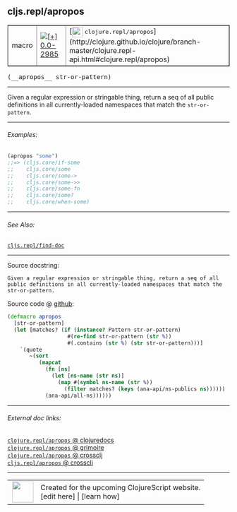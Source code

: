 ## cljs.repl/apropos



 <table border="1">
<tr>
<td>macro</td>
<td><a href="https://github.com/cljsinfo/cljs-api-docs/tree/0.0-2985"><img valign="middle" alt="[+] 0.0-2985" title="Added in 0.0-2985" src="https://img.shields.io/badge/+-0.0--2985-lightgrey.svg"></a> </td>
<td>
[<img height="24px" valign="middle" src="http://i.imgur.com/1GjPKvB.png"> <samp>clojure.repl/apropos</samp>](http://clojure.github.io/clojure/branch-master/clojure.repl-api.html#clojure.repl/apropos)
</td>
</tr>
</table>


 <samp>
(__apropos__ str-or-pattern)<br>
</samp>

---

Given a regular expression or stringable thing, return a seq of all
public definitions in all currently-loaded namespaces that match the
`str-or-pattern`.



---

###### Examples:

```clj
(apropos "some")
;;=> (cljs.core/if-some
;;    cljs.core/some
;;    cljs.core/some->
;;    cljs.core/some->>
;;    cljs.core/some-fn
;;    cljs.core/some?
;;    cljs.core/when-some)
```



---

###### See Also:

[`cljs.repl/find-doc`](../cljs.repl/find-doc.md)<br>

---


Source docstring:

```
Given a regular expression or stringable thing, return a seq of all
public definitions in all currently-loaded namespaces that match the
str-or-pattern.
```


Source code @ [github](https://github.com/clojure/clojurescript/blob/r3153/src/clj/cljs/repl.clj#L1135-L1150):

```clj
(defmacro apropos
  [str-or-pattern]
  (let [matches? (if (instance? Pattern str-or-pattern)
                   #(re-find str-or-pattern (str %))
                   #(.contains (str %) (str str-or-pattern)))]
    `(quote
       ~(sort
          (mapcat
            (fn [ns]
              (let [ns-name (str ns)]
                (map #(symbol ns-name (str %))
                  (filter matches? (keys (ana-api/ns-publics ns))))))
            (ana-api/all-ns))))))
```

<!--
Repo - tag - source tree - lines:

 <pre>
clojurescript @ r3153
└── src
    └── clj
        └── cljs
            └── <ins>[repl.clj:1135-1150](https://github.com/clojure/clojurescript/blob/r3153/src/clj/cljs/repl.clj#L1135-L1150)</ins>
</pre>

-->

---



###### External doc links:

[`clojure.repl/apropos` @ clojuredocs](http://clojuredocs.org/clojure.repl/apropos)<br>
[`clojure.repl/apropos` @ grimoire](http://conj.io/store/v1/org.clojure/clojure/1.7.0-beta3/clj/clojure.repl/apropos/)<br>
[`clojure.repl/apropos` @ crossclj](http://crossclj.info/fun/clojure.repl/apropos.html)<br>
[`cljs.repl/apropos` @ crossclj](http://crossclj.info/fun/cljs.repl/apropos.html)<br>

---

 <table>
<tr><td>
<img valign="middle" align="right" width="48px" src="http://i.imgur.com/Hi20huC.png">
</td><td>
Created for the upcoming ClojureScript website.<br>
[edit here] | [learn how]
</td></tr></table>

[edit here]:https://github.com/cljsinfo/cljs-api-docs/blob/master/cljsdoc/cljs.repl/apropos.cljsdoc
[learn how]:https://github.com/cljsinfo/cljs-api-docs/wiki/cljsdoc-files

<!--

This information was too distracting to show to readers, but I'll leave it
commented here since it is helpful to:

- pretty-print the data used to generate this document
- and show how to retrieve that data



The API data for this symbol:

```clj
{:description "Given a regular expression or stringable thing, return a seq of all\npublic definitions in all currently-loaded namespaces that match the\n`str-or-pattern`.",
 :ns "cljs.repl",
 :name "apropos",
 :signature ["[str-or-pattern]"],
 :history [["+" "0.0-2985"]],
 :type "macro",
 :related ["cljs.repl/find-doc"],
 :full-name-encode "cljs.repl/apropos",
 :source {:code "(defmacro apropos\n  [str-or-pattern]\n  (let [matches? (if (instance? Pattern str-or-pattern)\n                   #(re-find str-or-pattern (str %))\n                   #(.contains (str %) (str str-or-pattern)))]\n    `(quote\n       ~(sort\n          (mapcat\n            (fn [ns]\n              (let [ns-name (str ns)]\n                (map #(symbol ns-name (str %))\n                  (filter matches? (keys (ana-api/ns-publics ns))))))\n            (ana-api/all-ns))))))",
          :title "Source code",
          :repo "clojurescript",
          :tag "r3153",
          :filename "src/clj/cljs/repl.clj",
          :lines [1135 1150]},
 :examples [{:id "aceda4",
             :content "```clj\n(apropos \"some\")\n;;=> (cljs.core/if-some\n;;    cljs.core/some\n;;    cljs.core/some->\n;;    cljs.core/some->>\n;;    cljs.core/some-fn\n;;    cljs.core/some?\n;;    cljs.core/when-some)\n```"}],
 :full-name "cljs.repl/apropos",
 :clj-symbol "clojure.repl/apropos",
 :docstring "Given a regular expression or stringable thing, return a seq of all\npublic definitions in all currently-loaded namespaces that match the\nstr-or-pattern."}

```

Retrieve the API data for this symbol:

```clj
;; from Clojure REPL
(require '[clojure.edn :as edn])
(-> (slurp "https://raw.githubusercontent.com/cljsinfo/cljs-api-docs/catalog/cljs-api.edn")
    (edn/read-string)
    (get-in [:symbols "cljs.repl/apropos"]))
```

-->
